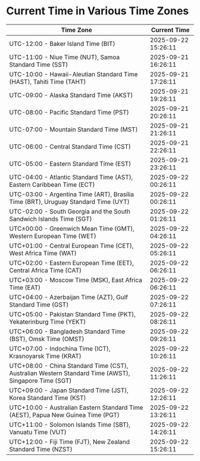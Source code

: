 # Current Time in Various Time Zones

| Time Zone | Current Time |
|-----------|--------------|
| UTC-12:00 - Baker Island Time (BIT) | 2025-09-22 15:26:11 |
| UTC-11:00 - Niue Time (NUT), Samoa Standard Time (SST) | 2025-09-21 16:26:11 |
| UTC-10:00 - Hawaii-Aleutian Standard Time (HAST), Tahiti Time (TAHT) | 2025-09-21 17:26:11 |
| UTC-09:00 - Alaska Standard Time (AKST) | 2025-09-21 19:26:11 |
| UTC-08:00 - Pacific Standard Time (PST) | 2025-09-21 20:26:11 |
| UTC-07:00 - Mountain Standard Time (MST) | 2025-09-21 21:26:11 |
| UTC-06:00 - Central Standard Time (CST) | 2025-09-21 22:26:11 |
| UTC-05:00 - Eastern Standard Time (EST) | 2025-09-21 23:26:11 |
| UTC-04:00 - Atlantic Standard Time (AST), Eastern Caribbean Time (ECT) | 2025-09-22 00:26:11 |
| UTC-03:00 - Argentina Time (ART), Brasília Time (BRT), Uruguay Standard Time (UYT) | 2025-09-22 00:26:11 |
| UTC-02:00 - South Georgia and the South Sandwich Islands Time (SGT) | 2025-09-22 01:26:11 |
| UTC±00:00 - Greenwich Mean Time (GMT), Western European Time (WET) | 2025-09-22 04:26:11 |
| UTC+01:00 - Central European Time (CET), West Africa Time (WAT) | 2025-09-22 05:26:11 |
| UTC+02:00 - Eastern European Time (EET), Central Africa Time (CAT) | 2025-09-22 06:26:11 |
| UTC+03:00 - Moscow Time (MSK), East Africa Time (EAT) | 2025-09-22 06:26:11 |
| UTC+04:00 - Azerbaijan Time (AZT), Gulf Standard Time (GST) | 2025-09-22 07:26:11 |
| UTC+05:00 - Pakistan Standard Time (PKT), Yekaterinburg Time (YEKT) | 2025-09-22 08:26:11 |
| UTC+06:00 - Bangladesh Standard Time (BST), Omsk Time (OMST) | 2025-09-22 09:26:11 |
| UTC+07:00 - Indochina Time (ICT), Krasnoyarsk Time (KRAT) | 2025-09-22 10:26:11 |
| UTC+08:00 - China Standard Time (CST), Australian Western Standard Time (AWST), Singapore Time (SGT) | 2025-09-22 11:26:11 |
| UTC+09:00 - Japan Standard Time (JST), Korea Standard Time (KST) | 2025-09-22 12:26:11 |
| UTC+10:00 - Australian Eastern Standard Time (AEST), Papua New Guinea Time (PGT) | 2025-09-22 13:26:11 |
| UTC+11:00 - Solomon Islands Time (SBT), Vanuatu Time (VUT) | 2025-09-22 14:26:11 |
| UTC+12:00 - Fiji Time (FJT), New Zealand Standard Time (NZST) | 2025-09-22 15:26:11 |
